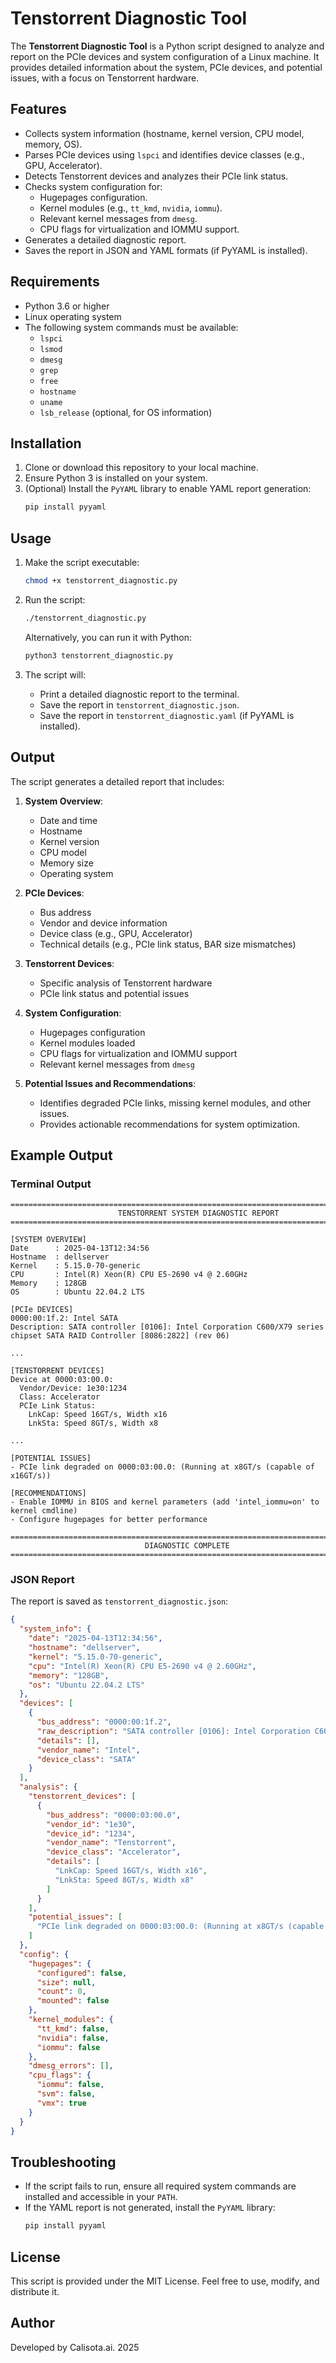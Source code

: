 # Tenstorrent Diagnostic Tool

The **Tenstorrent Diagnostic Tool** is a Python script designed to analyze and report on the PCIe devices and system configuration of a Linux machine. It provides detailed information about the system, PCIe devices, and potential issues, with a focus on Tenstorrent hardware.

## Features

- Collects system information (hostname, kernel version, CPU model, memory, OS).
- Parses PCIe devices using `lspci` and identifies device classes (e.g., GPU, Accelerator).
- Detects Tenstorrent devices and analyzes their PCIe link status.
- Checks system configuration for:
  - Hugepages configuration.
  - Kernel modules (e.g., `tt_kmd`, `nvidia`, `iommu`).
  - Relevant kernel messages from `dmesg`.
  - CPU flags for virtualization and IOMMU support.
- Generates a detailed diagnostic report.
- Saves the report in JSON and YAML formats (if PyYAML is installed).

## Requirements

- Python 3.6 or higher
- Linux operating system
- The following system commands must be available:
  - `lspci`
  - `lsmod`
  - `dmesg`
  - `grep`
  - `free`
  - `hostname`
  - `uname`
  - `lsb_release` (optional, for OS information)

## Installation

1. Clone or download this repository to your local machine.
2. Ensure Python 3 is installed on your system.
3. (Optional) Install the `PyYAML` library to enable YAML report generation:
   ```bash
   pip install pyyaml
   ```

## Usage

1. Make the script executable:
   ```bash
   chmod +x tenstorrent_diagnostic.py
   ```

2. Run the script:
   ```bash
   ./tenstorrent_diagnostic.py
   ```
   Alternatively, you can run it with Python:
   ```bash
   python3 tenstorrent_diagnostic.py
   ```

3. The script will:
   - Print a detailed diagnostic report to the terminal.
   - Save the report in `tenstorrent_diagnostic.json`.
   - Save the report in `tenstorrent_diagnostic.yaml` (if PyYAML is installed).

## Output

The script generates a detailed report that includes:

1. **System Overview**:
   - Date and time
   - Hostname
   - Kernel version
   - CPU model
   - Memory size
   - Operating system

2. **PCIe Devices**:
   - Bus address
   - Vendor and device information
   - Device class (e.g., GPU, Accelerator)
   - Technical details (e.g., PCIe link status, BAR size mismatches)

3. **Tenstorrent Devices**:
   - Specific analysis of Tenstorrent hardware
   - PCIe link status and potential issues

4. **System Configuration**:
   - Hugepages configuration
   - Kernel modules loaded
   - CPU flags for virtualization and IOMMU support
   - Relevant kernel messages from `dmesg`

5. **Potential Issues and Recommendations**:
   - Identifies degraded PCIe links, missing kernel modules, and other issues.
   - Provides actionable recommendations for system optimization.

## Example Output

### Terminal Output
```
================================================================================
                        TENSTORRENT SYSTEM DIAGNOSTIC REPORT
================================================================================

[SYSTEM OVERVIEW]
Date      : 2025-04-13T12:34:56
Hostname  : dellserver
Kernel    : 5.15.0-70-generic
CPU       : Intel(R) Xeon(R) CPU E5-2690 v4 @ 2.60GHz
Memory    : 128GB
OS        : Ubuntu 22.04.2 LTS

[PCIe DEVICES]
0000:00:1f.2: Intel SATA
Description: SATA controller [0106]: Intel Corporation C600/X79 series chipset SATA RAID Controller [8086:2822] (rev 06)

...

[TENSTORRENT DEVICES]
Device at 0000:03:00.0:
  Vendor/Device: 1e30:1234
  Class: Accelerator
  PCIe Link Status:
    LnkCap: Speed 16GT/s, Width x16
    LnkSta: Speed 8GT/s, Width x8

...

[POTENTIAL ISSUES]
- PCIe link degraded on 0000:03:00.0: (Running at x8GT/s (capable of x16GT/s))

[RECOMMENDATIONS]
- Enable IOMMU in BIOS and kernel parameters (add 'intel_iommu=on' to kernel cmdline)
- Configure hugepages for better performance

================================================================================
                              DIAGNOSTIC COMPLETE
================================================================================
```

### JSON Report
The report is saved as `tenstorrent_diagnostic.json`:
```json
{
  "system_info": {
    "date": "2025-04-13T12:34:56",
    "hostname": "dellserver",
    "kernel": "5.15.0-70-generic",
    "cpu": "Intel(R) Xeon(R) CPU E5-2690 v4 @ 2.60GHz",
    "memory": "128GB",
    "os": "Ubuntu 22.04.2 LTS"
  },
  "devices": [
    {
      "bus_address": "0000:00:1f.2",
      "raw_description": "SATA controller [0106]: Intel Corporation C600/X79 series chipset SATA RAID Controller [8086:2822] (rev 06)",
      "details": [],
      "vendor_name": "Intel",
      "device_class": "SATA"
    }
  ],
  "analysis": {
    "tenstorrent_devices": [
      {
        "bus_address": "0000:03:00.0",
        "vendor_id": "1e30",
        "device_id": "1234",
        "vendor_name": "Tenstorrent",
        "device_class": "Accelerator",
        "details": [
          "LnkCap: Speed 16GT/s, Width x16",
          "LnkSta: Speed 8GT/s, Width x8"
        ]
      }
    ],
    "potential_issues": [
      "PCIe link degraded on 0000:03:00.0: (Running at x8GT/s (capable of x16GT/s))"
    ]
  },
  "config": {
    "hugepages": {
      "configured": false,
      "size": null,
      "count": 0,
      "mounted": false
    },
    "kernel_modules": {
      "tt_kmd": false,
      "nvidia": false,
      "iommu": false
    },
    "dmesg_errors": [],
    "cpu_flags": {
      "iommu": false,
      "svm": false,
      "vmx": true
    }
  }
}
```

## Troubleshooting

- If the script fails to run, ensure all required system commands are installed and accessible in your `PATH`.
- If the YAML report is not generated, install the `PyYAML` library:
  ```bash
  pip install pyyaml
  ```

## License

This script is provided under the MIT License. Feel free to use, modify, and distribute it.

## Author

Developed by Calisota.ai. 2025

